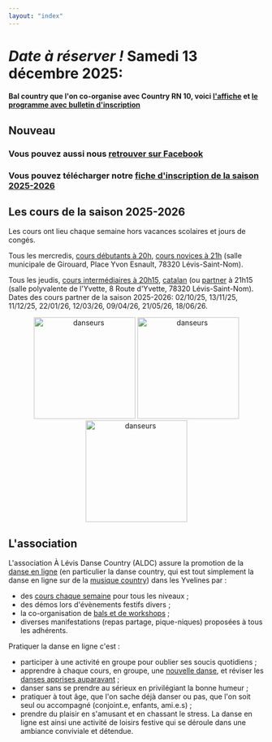 ```yaml
---
layout: "index"
---
```



<!--

### Nous serons présents aux forums des associations :

  <ul>
    <li>de Lévis Saint-Nom, vendredi 5 septembre 2025.</li>
    <li>des Essarts-le-Roi, samedi 13 septembre 2025.</li>
  </ul>
-->


# *Date à réserver !* Samedi 13 décembre 2025:

#### Bal country que l'on co-organise avec Country RN 10, voici [l'affiche](/images/affiche-2025dec13.pdf) et [le programme avec bulletin d'inscription](/images/programme-inscriptions-2025dec13.pdf)

## Nouveau

### Vous pouvez aussi nous [retrouver sur Facebook](https://www.facebook.com/groups/769728045809306)

### Vous pouvez télécharger notre [fiche d'inscription de la saison 2025-2026](/images/2025-Inscription.pdf)

## Les cours de la saison 2025-2026

<!--
###  Les cours de septembre sont des cours d'essai gratuits, n'hésitez pas à venir essayer !
-->

Les cours ont lieu chaque semaine hors vacances scolaires et jours de
congés.

Tous les mercredis, [cours débutants à 20h](/debutant-2526/), [cours
novices à 21h](/novice-2526/) (salle municipale de Girouard, Place
Yvon Esnault, 78320 Lévis-Saint-Nom).

Tous les jeudis, [cours intermédiaires à 20h15](/intermediaire-2526/),
[catalan](/catalan-2526/) (ou [partner](/partner-2526/) à 21h15 (salle
polyvalente de l'Yvette, 8 Route d'Yvette, 78320 Lévis-Saint-Nom).
Dates des cours partner de la saison 2025-2026: 02/10/25, 13/11/25,
11/12/25, 22/01/26, 12/03/26, 09/04/26, 21/05/26, 18/06/26.
<!--
Dates des cours partner: cf https://country-rn10-13.webself.net/file/si1217525/download/Inscription%20Partner%202025-fi36465314.pdf
-->

<p style="text-align:center">
    <img width="200" src="/images/groupe.svg" alt="danseurs" />
    <img width="200" src="/images/groupe.svg" alt="danseurs" />
    <img width="200" src="/images/groupe.svg" alt="danseurs" />
</p>

## L'association

L'association À Lévis Danse Country (ALDC) assure la promotion de la
[danse en ligne](https://fr.wikipedia.org/wiki/Danse_en_ligne) (en
particulier la danse country, qui est tout simplement la danse en
ligne sur de la [musique
country](https://fr.wikipedia.org/wiki/Musique_country)) dans les
Yvelines par :
- des [cours chaque semaine](/debutant-2526/) pour tous les niveaux ;
- des démos lors d'évènements festifs divers ;
- la co-organisation de [bals et de workshops](/agenda/) ;
- diverses manifestations (repas partage, pique-niques) proposées à
tous les adhérents.

Pratiquer la danse en ligne c'est :
- participer à une activité en groupe pour oublier ses soucis quotidiens ;
- apprendre à chaque cours, en groupe, une [nouvelle danse](/debutant-2526/), et
réviser les [danses apprises auparavant](/debutant-2526/) ;
- danser sans se prendre au sérieux en privilégiant la bonne humeur ;
- pratiquer à tout âge, que l'on sache déjà danser ou pas, que l'on
soit seul ou accompagné (conjoint.e, enfants, ami.e.s) ;
- prendre du plaisir en s'amusant et en chassant le stress.
La danse en ligne est ainsi une activité de loisirs festive qui se
déroule dans une ambiance conviviale et détendue.
